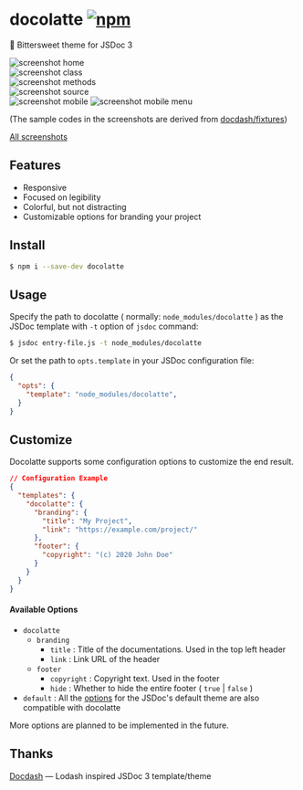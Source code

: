 # docolatte [![npm](https://img.shields.io/badge/dynamic/json?label=npm&query=%24%5B%27dist-tags%27%5D%5B%27latest%27%5D&url=https%3A%2F%2Fregistry.npmjs.org%2Fdocolatte%2F)](https://www.npmjs.com/package/docolatte)

:chocolate_bar: Bittersweet theme for JSDoc 3

![screenshot home](https://raw.githubusercontent.com/amekusa/docolatte/trunk/gallery/home.png)  
![screenshot class](https://raw.githubusercontent.com/amekusa/docolatte/trunk/gallery/class.png)  
![screenshot methods](https://raw.githubusercontent.com/amekusa/docolatte/trunk/gallery/methods.png)  
![screenshot source](https://raw.githubusercontent.com/amekusa/docolatte/trunk/gallery/source.png)  
![screenshot mobile](https://raw.githubusercontent.com/amekusa/docolatte/trunk/gallery/mobile.png) ![screenshot mobile menu](https://raw.githubusercontent.com/amekusa/docolatte/trunk/gallery/mobile-menu.png)

(The sample codes in the screenshots are derived from [docdash/fixtures](https://github.com/clenemt/docdash/tree/master/fixtures))

[All screenshots](https://github.com/amekusa/docolatte/tree/trunk/gallery)

## Features

- Responsive
- Focused on legibility
- Colorful, but not distracting
- Customizable options for branding your project


## Install

```sh
$ npm i --save-dev docolatte
```


## Usage

Specify the path to docolatte ( normally: `node_modules/docolatte` ) as the JSDoc template with `-t` option of `jsdoc` command:

```sh
$ jsdoc entry-file.js -t node_modules/docolatte
```

Or set the path to `opts.template` in your JSDoc configuration file:

```json
{
  "opts": {
    "template": "node_modules/docolatte",
  }
}
```

## Customize

Docolatte supports some configuration options to customize the end result.

```json
// Configuration Example
{
  "templates": {
    "docolatte": {
      "branding": {
        "title": "My Project",
        "link": "https://example.com/project/"
      },
      "footer": {
        "copyright": "(c) 2020 John Doe"
      }
    }
  }
}
```

#### Available Options

- `docolatte`
  - `branding`
  	- `title` :  Title of the documentations. Used in the top left header
  	- `link` :  Link URL of the header
  - `footer`
  	- `copyright` :  Copyright text. Used in the footer
  	- `hide` :  Whether to hide the entire footer ( `true` | `false` )
- `default` :  All the [options](https://jsdoc.app/about-configuring-default-template.html) for the JSDoc's default theme are also compatible with docolatte

More options are planned to be implemented in the future.

## Thanks
[Docdash](https://github.com/clenemt/docdash) &mdash; Lodash inspired JSDoc 3 template/theme
